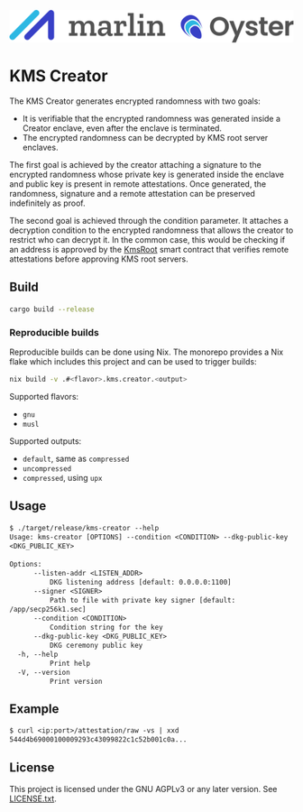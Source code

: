 ![Marlin Oyster Logo](./logo.svg)

# KMS Creator

The KMS Creator generates encrypted randomness with two goals:
- It is verifiable that the encrypted randomness was generated inside a Creator enclave, even after the enclave is terminated.
- The encrypted randomness can be decrypted by KMS root server enclaves.

The first goal is achieved by the creator attaching a signature to the encrypted randomness whose private key is generated inside the enclave and public key is present in remote attestations. Once generated, the randomness, signature and a remote attestation can be preserved indefinitely as proof.

The second goal is achieved through the condition parameter. It attaches a decryption condition to the encrypted randomness that allows the creator to restrict who can decrypt it. In the common case, this would be checking if an address is approved by the [KmsRoot](../../contracts/contracts-foundry/src/kms/KmsRoot.sol) smart contract that verifies remote attestations before approving KMS root servers.

## Build

```bash
cargo build --release
```

### Reproducible builds

Reproducible builds can be done using Nix. The monorepo provides a Nix flake which includes this project and can be used to trigger builds:

```bash
nix build -v .#<flavor>.kms.creator.<output>
```

Supported flavors:
- `gnu`
- `musl`

Supported outputs:
- `default`, same as `compressed`
- `uncompressed`
- `compressed`, using `upx`

## Usage

```
$ ./target/release/kms-creator --help
Usage: kms-creator [OPTIONS] --condition <CONDITION> --dkg-public-key <DKG_PUBLIC_KEY>

Options:
      --listen-addr <LISTEN_ADDR>
          DKG listening address [default: 0.0.0.0:1100]
      --signer <SIGNER>
          Path to file with private key signer [default: /app/secp256k1.sec]
      --condition <CONDITION>
          Condition string for the key
      --dkg-public-key <DKG_PUBLIC_KEY>
          DKG ceremony public key
  -h, --help
          Print help
  -V, --version
          Print version
```

## Example

```
$ curl <ip:port>/attestation/raw -vs | xxd
544d4b69000100009293c43099822c1c52b001c0a...
```

## License

This project is licensed under the GNU AGPLv3 or any later version. See [LICENSE.txt](./LICENSE.txt).
